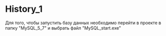 # History_1
Для того, чтобы запустить базу данных необходимо перейти в проекте в папку "MySQL_5_7" и выбрать файл "MySQL_start.exe"
